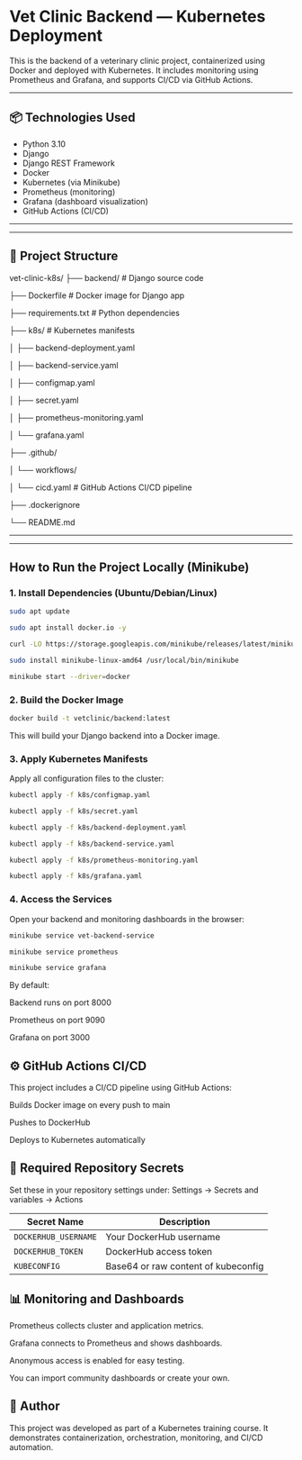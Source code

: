 #  Vet Clinic Backend — Kubernetes Deployment

This is the backend of a veterinary clinic project, containerized using Docker and deployed with Kubernetes. It includes monitoring using Prometheus and Grafana, and supports CI/CD via GitHub Actions.

---

## 📦 Technologies Used

- Python 3.10
- Django
- Django REST Framework
- Docker
- Kubernetes (via Minikube)
- Prometheus (monitoring)
- Grafana (dashboard visualization)
- GitHub Actions (CI/CD)

---

---

## 📁 Project Structure

vet-clinic-k8s/
├── backend/ # Django source code

├── Dockerfile # Docker image for Django app

├── requirements.txt # Python dependencies

├── k8s/ # Kubernetes manifests

│ ├── backend-deployment.yaml

│ ├── backend-service.yaml

│ ├── configmap.yaml

│ ├── secret.yaml

│ ├── prometheus-monitoring.yaml

│ └── grafana.yaml

├── .github/

│ └── workflows/

│ └── cicd.yaml # GitHub Actions CI/CD pipeline

├── .dockerignore

└── README.md


---
---

##  How to Run the Project Locally (Minikube)

### 1. Install Dependencies (Ubuntu/Debian/Linux)

```bash
sudo apt update

sudo apt install docker.io -y

curl -LO https://storage.googleapis.com/minikube/releases/latest/minikube-linux-amd64

sudo install minikube-linux-amd64 /usr/local/bin/minikube

minikube start --driver=docker
```
### 2. Build the Docker Image
```bash
docker build -t vetclinic/backend:latest
```
This will build your Django backend into a Docker image.

### 3. Apply Kubernetes Manifests
Apply all configuration files to the cluster:
```bash
kubectl apply -f k8s/configmap.yaml

kubectl apply -f k8s/secret.yaml

kubectl apply -f k8s/backend-deployment.yaml

kubectl apply -f k8s/backend-service.yaml

kubectl apply -f k8s/prometheus-monitoring.yaml

kubectl apply -f k8s/grafana.yaml
```
### 4. Access the Services
Open your backend and monitoring dashboards in the browser:
```bash
minikube service vet-backend-service

minikube service prometheus

minikube service grafana
```
By default:

Backend runs on port 8000

Prometheus on port 9090

Grafana on port 3000

## ⚙️ GitHub Actions CI/CD
This project includes a CI/CD pipeline using GitHub Actions:

Builds Docker image on every push to main

Pushes to DockerHub

Deploys to Kubernetes automatically

## 🔐 Required Repository Secrets
Set these in your repository settings under:
Settings → Secrets and variables → Actions

| Secret Name         | Description                          |
|---------------------|--------------------------------------|
| `DOCKERHUB_USERNAME` | Your DockerHub username             |
| `DOCKERHUB_TOKEN`    | DockerHub access token              |
| `KUBECONFIG`         | Base64 or raw content of kubeconfig |


## 📊 Monitoring and Dashboards
Prometheus collects cluster and application metrics.

Grafana connects to Prometheus and shows dashboards.

Anonymous access is enabled for easy testing.

You can import community dashboards or create your own.

## 🧾 Author
This project was developed as part of a Kubernetes training course.
It demonstrates containerization, orchestration, monitoring, and CI/CD automation.
